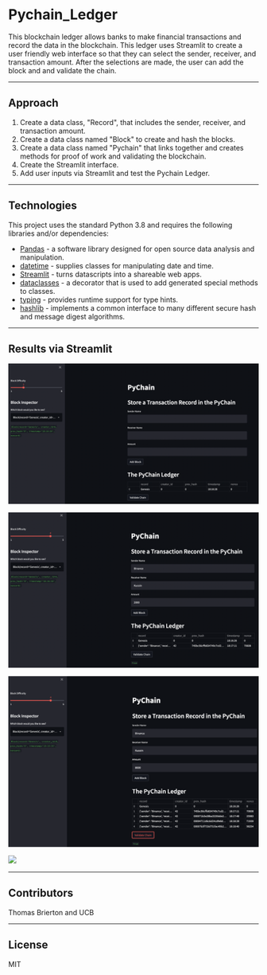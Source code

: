# Pychain_Ledger

This blockchain ledger allows banks to make financial transactions and record the data in the blockchain. This ledger uses Streamlit to create a user friendly web interface so that they can select the sender, receiver, and transaction amount. After the selections are made, the user can add the block and and validate the chain. 

---

## Approach

1. Create a data class, "Record", that includes the sender, receiver, and transaction amount.
2. Create a data class named "Block" to create and hash the blocks.
3. Create a data class named "Pychain" that links together and creates methods for proof of work and validating the blockchain. 
4. Create the Streamlit interface.
5. Add user inputs via Streamlit and test the Pychain Ledger.

---

## Technologies

This project uses the standard Python 3.8 and requires the following libraries and/or dependencies:

- [Pandas](https://pandas.pydata.org/) - a software library designed for open source data analysis and manipulation.
- [datetime](https://docs.python.org/3/library/datetime.html) - supplies classes for manipulating date and time. 
- [Streamlit](https://streamlit.io/) - turns datascripts into a shareable web apps. 
- [dataclasses](https://docs.python.org/3/library/dataclasses.html) - a decorator that is used to add generated special methods to classes.
- [typing](https://docs.python.org/3/library/typing.html) - provides runtime support for type hints. 
- [hashlib](https://docs.python.org/3/library/hashlib.html) - implements a common interface to many different secure hash and message digest algorithms. 

---

## Results via Streamlit

![](https://github.com/ThomasBrierton/Pychain_Ledger/blob/main/Photos/Screen%20Shot%202022-05-05%20at%2011.16.47%20AM.png)

![](https://github.com/ThomasBrierton/Pychain_Ledger/blob/main/Photos/Screen%20Shot%202022-05-05%20at%2011.17.32%20AM.png)

![](https://github.com/ThomasBrierton/Pychain_Ledger/blob/main/Photos/Screen%20Shot%202022-05-05%20at%2011.18.52%20AM.png)

![](https://github.com/ThomasBrierton/Pychain_Ledger/blob/main/Photos/Streamlit_gif.gif)

---

## Contributors 

Thomas Brierton and UCB

---

## License

MIT

